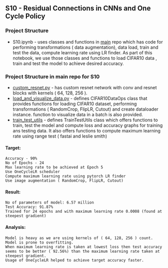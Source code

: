 ## S10 - Residual Connections in CNNs and One Cycle Policy

### Project Structure
* S10.ipynb - uses classes and functions in [main](https://github.com/das91t70/TSAIV2Main) repo which has code for performing transformations ( data augmentation), data load, train and test the data, compute learning rate using LR finder. As part of this notebook, we use those classes and functions to load CIFAR10 data , train and test the model to achieve desired accuracy.

### Project Structure in main repo for S10
* [custom_resnet.py](https://github.com/das91t70/TSAIV2Main/blob/main/S10/custom_resnet.py) - has custom resnet network with conv and resnet blocks with kernels ( 64, 128, 256 ).
* [load_and_visualize_data.py](https://github.com/das91t70/TSAIV2Main/blob/main/S10/load_and_visualize_data.py) - defines CIFAR10DataOps class that provides functions for loading CIFAR10 dataset, performing transformations ( RandomCrop, FlipLR, Cutout) and create dataloader instance. function to visualize data in a batch is also provided.
* [train_test_utils](https://github.com/das91t70/TSAIV2Main/blob/main/S10/train_test_utils.py) - defines TrainTestUtils class which offers functions to train, test the model and compute loss and accuracy graphs for training ans testing data. It also offers functions to compute maximum learning rate using range test ( fastai and leslie smith) 

#### Target:
    Accuracy - 90%
    No of Epochs - 24
    Max learning rate to be achieved at Epoch 5
    Use OneCycleLR scheduler
    Compute maximum learning rate using pytorch LR finder
    Use image augmentation ( RandomCrop, FlipLR, Cutout)

#### Result:
    No of parameters of model: 6.57 million
    Test Accuracy: 91.87%
    Trained for 24 epochs and with maximum learning rate 0.0008 (found at steepest gradient)

#### Analysis:

    Model is heavy as we are using kernels of ( 64, 128, 256 ) count. 
    Model is prone to overfitting.
    When maximum learning rate is taken at lowest loss then test accuracy seems to be better ( 92.56%) than the maximum learning rate taken at steepest gradient.
    Usage of OneCycleLR helped to achieve target accuracy faster.

